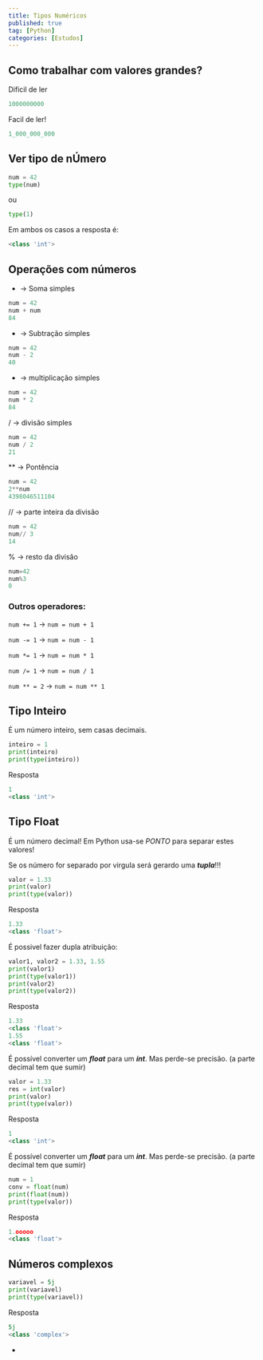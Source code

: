 ```yaml
---
title: Tipos Numéricos
published: true
tag: [Python]
categories: [Estudos]
---
```

## Como trabalhar com valores grandes?

Dificil de ler

```python
1000000000
```

Facil de ler!
```python
1_000_000_000
```

## Ver tipo de nÚmero
```py
num = 42
type(num)
````

ou
```py
type(1)
```

Em ambos os casos a resposta é:

```py
<class 'int'>
```

## Operações com números

+ -> Soma simples
```py
num = 42
num + num
84
```

- -> Subtração simples
```py
num = 42
num - 2
40
```
* -> multiplicação simples
```py
num = 42
num * 2
84
```

/ -> divisão simples

```py
num = 42
num / 2
21
````

\*\* ->  Pontência

```py
num = 42
2**num
4398046511104
```

// -> parte inteira da divisão

```py
num = 42
num// 3
14
```

% -> resto da divisão

```py
num=42
num%3
0
```

### Outros operadores:
`num += 1` -> `num = num + 1`

`num -= 1` -> `num = num - 1`

`num *= 1` -> `num = num * 1`

`num /= 1` -> `num = num / 1`

`num ** = 2` -> `num = num ** 1`

## Tipo Inteiro

É um número inteiro, sem casas decimais.
```py
inteiro = 1
print(inteiro)
print(type(inteiro))
```

Resposta

```py
1
<class 'int'>
```

## Tipo Float

É um número decimal! Em Python usa-se *PONTO* para separar estes valores!

Se os número for separado por virgula será gerardo uma ***tupla***!!!

```py
valor = 1.33
print(valor)
print(type(valor))
```

Resposta

```py
1.33
<class 'float'>
```

É possivel fazer dupla atribuição:

```py
valor1, valor2 = 1.33, 1.55
print(valor1)
print(type(valor1))
print(valor2)
print(type(valor2))
```

Resposta

```python
1.33
<class 'float'>
1.55
<class 'float'>
```

É possível converter um ***float*** para um ***int***. Mas perde-se precisão. (a parte decimal tem que sumir)

```python
valor = 1.33
res = int(valor)
print(valor)
print(type(valor))
```

Resposta

```python
1
<class 'int'>
```

É possível converter um ***float*** para um ***int***. Mas perde-se precisão. (a parte decimal tem que sumir)

```python
num = 1
conv = float(num)
print(float(num))
print(type(valor))
```

Resposta

```python
1.ooooo
<class 'float'>
```

## Números complexos

```python
variavel = 5j
print(variavel)
print(type(variavel))
```

Resposta

```python
5j
<class 'complex'>
```

- 
